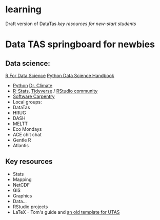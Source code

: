 # learning

Draft version of DataTas *key resources for new-start students*

# Data TAS springboard for newbies

## Data science:

[R For Data Science](http://r4ds.had.co.nz/)
[Python Data Science Handbook](https://jakevdp.github.io/PythonDataScienceHandbook/)

* [Python](https://www.python.org/) [Dr. Climate](https://drclimate.wordpress.com/)
* [R-Stats](https://www.r-project.org/), [Tidyverse](https://www.tidyverse.org/) / [RStudio community](https://community.rstudio.com/)
* [Software Carpentry](https://software-carpentry.org/)
* Local groups:
* DataTas
* HRUG
* DASH
* MELTT
* Eco Mondays
* ACE chit chat
* Gentle R
* Atlantis

## Key resources

* Stats
* Mapping
* NetCDF
* GIS
* Graphics
* Data…
* RStudio projects
* LaTeX - Tom's guide and [an old template for UTAS](https://github.com/DataScienceHobart/utas_latex_thesis)
